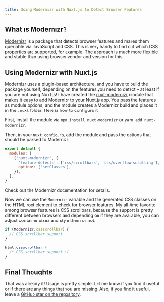 ```yaml
---
title: Using Modernizr with Nuxt.js to Detect Browser Features
---
```


## What is Modernizr?

[Modernizr](https://github.com/Modernizr/Modernizr) is a package that detects browser features and makes them queriable via JavaScript and CSS. This is very handy to find out which CSS properties are supported, for example. The approach is much more flexible and stable than using browser vendor and version for this.

<!--more-->

## Using Modernizr with Nuxt.js

Modernizr uses a plugin-based architecture, and you have to build the package yourself, depending on the features you need to detect – at least if you are not using Nuxt.js! I have created the [nuxt-modernizr](https://github.com/dword-design/nuxt-modernizr) module that makes it easy to add Modernizr to your Nuxt.js app. You pass the features as module options, and the module creates a Modernizr build and places it in the `.nuxt` folder. Here is how to configure it:

First, install the module via `npm install nuxt-modernizr` or `yarn add nuxt-modernizr`.

Then, in your `nuxt.config.js`, add the module and pass the options that should be passed to Modernizr:

```js
export default {
  modules: [
    ['nuxt-modernizr', {
      'feature-detects': ['css/scrollbars', 'css/overflow-scrolling'],
      options: ['setClasses'],
    }],
  ],
}
```

Check out the [Modernizr documentation](https://modernizr.com/docs/) for details.

Now we can use the `Modernizr` variable and the generated CSS classes on the HTML root element to check for browser features. My all-time favorite among browser features is CSS scrollbars, because the support is pretty different between browsers and depending on if they are available, you can adjust container sizes and style them or not.

```js
if (Modernizr.cssscrollbar) {
  // CSS scrollbar support
}
```

```css
html.cssscrollbar {
  /* CSS scrollbar support */
}
```

## Final Thoughts

That was already it! Usage is pretty simple. Let me know if you find it useful or if there are any things that you are missing. Also, if you find it useful, leave a [GitHub star on the repository](https://github.com/dword-design/nuxt-modernizr).
